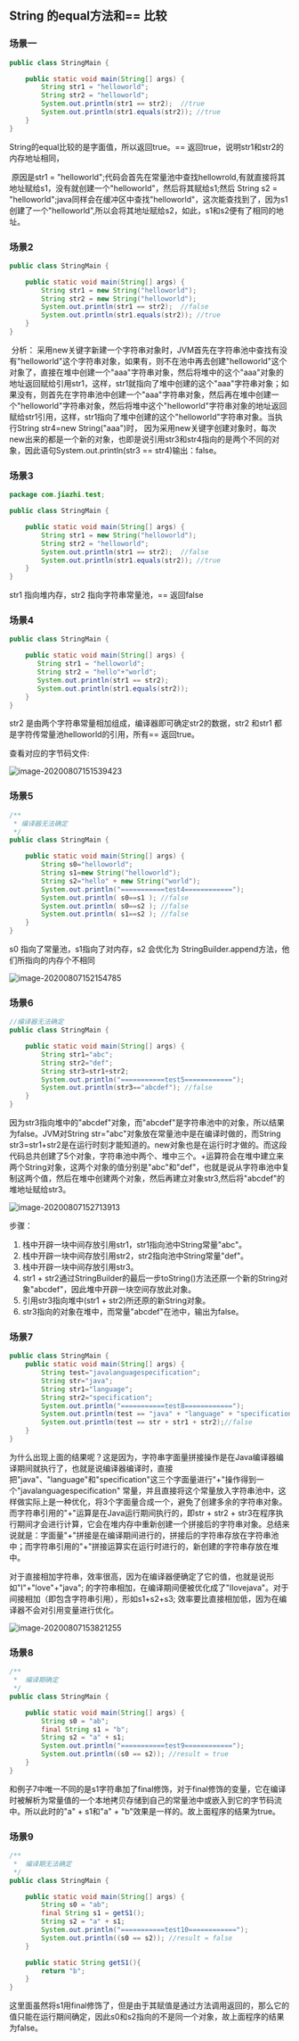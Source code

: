 ## String 的equal方法和== 比较

### 场景一

```java
public class StringMain {

    public static void main(String[] args) {
        String str1 = "helloworld";
        String str2 = "helloworld";
        System.out.println(str1 == str2);  //true
        System.out.println(str1.equals(str2)); //true
    }
}
```

String的equal比较的是字面值，所以返回true。== 返回true，说明str1和str2的内存地址相同，

​     原因是str1 = "helloworld";代码会首先在常量池中查找hellowrold,有就直接将其地址赋给s1，没有就创建一个"helloworld"，然后将其赋给s1;然后 String s2 = "helloworld";java同样会在缓冲区中查找"helloworld"，这次能查找到了，因为s1创建了一个"helloworld",所以会将其地址赋给s2，如此，s1和s2便有了相同的地址。

### 场景2

```java
public class StringMain {

    public static void main(String[] args) {
        String str1 = new String("helloworld");
        String str2 = new String("helloworld");
        System.out.println(str1 == str2);  //false
        System.out.println(str1.equals(str2)); //true
    }
}

```
​      分析： 采用new关键字新建一个字符串对象时，JVM首先在字符串池中查找有没有"helloworld"这个字符串对象，如果有，则不在池中再去创建"helloworld"这个对象了，直接在堆中创建一个"aaa"字符串对象，然后将堆中的这个"aaa"对象的地址返回赋给引用str1，这样，str1就指向了堆中创建的这个"aaa"字符串对象；如果没有，则首先在字符串池中创建一个"aaa"字符串对象，然后再在堆中创建一个"helloworld"字符串对象，然后将堆中这个"helloworld"字符串对象的地址返回赋给str1引用，这样，str1指向了堆中创建的这个"helloworld"字符串对象。当执行String str4=new String("aaa")时， 因为采用new关键字创建对象时，每次new出来的都是一个新的对象，也即是说引用str3和str4指向的是两个不同的对象，因此语句System.out.println(str3 == str4)输出：false。

### 场景3
```java
package com.jiazhi.test;

public class StringMain {

    public static void main(String[] args) {
        String str1 = new String("helloworld");
        String str2 = "helloworld";
        System.out.println(str1 == str2);  //false
        System.out.println(str1.equals(str2)); //true
    }
}

```
str1 指向堆内存，str2 指向字符串常量池，== 返回false



### 场景4

```java
public class StringMain {

    public static void main(String[] args) {
       String str1 = "helloworld";
       String str2 = "hello"+"world";
       System.out.println(str1 == str2);
       System.out.println(str1.equals(str2));
    }
}
```
str2 是由两个字符串常量相加组成，编译器即可确定str2的数据，str2 和str1 都是字符传常量池helloworld的引用，所有== 返回true。

查看对应的字节码文件:

![image-20200807151539423](assets/image-20200807151539423.png)


### 场景5

```java
/**
 * 编译器无法确定
 */
public class StringMain {

    public static void main(String[] args) {
        String s0="helloworld";
        String s1=new String("helloworld");
        String s2="hello" + new String("world");
        System.out.println("===========test4============");
        System.out.println( s0==s1 ); //false
        System.out.println( s0==s2 ); //false 
        System.out.println( s1==s2 ); //false
    }
}
```
s0 指向了常量池，s1指向了对内存，s2 会优化为 StringBuilder.append方法，他们所指向的内存个不相同

![image-20200807152154785](assets/image-20200807152154785.png)


### 场景6

```java
//编译器无法确定
public class StringMain {

    public static void main(String[] args) {
        String str1="abc";
        String str2="def";
        String str3=str1+str2;
        System.out.println("===========test5============");
        System.out.println(str3=="abcdef"); //false
    }
}
```
​      因为str3指向堆中的"abcdef"对象，而"abcdef"是字符串池中的对象，所以结果为false。JVM对String str="abc"对象放在常量池中是在编译时做的，而String str3=str1+str2是在运行时刻才能知道的。new对象也是在运行时才做的。而这段代码总共创建了5个对象，字符串池中两个、堆中三个。+运算符会在堆中建立来两个String对象，这两个对象的值分别是"abc"和"def"，也就是说从字符串池中复制这两个值，然后在堆中创建两个对象，然后再建立对象str3,然后将"abcdef"的堆地址赋给str3。

![image-20200807152713913](assets/image-20200807152713913.png)


步骤：

1. 栈中开辟一块中间存放引用str1，str1指向池中String常量"abc"。 
2. 栈中开辟一块中间存放引用str2，str2指向池中String常量"def"。 
3. 栈中开辟一块中间存放引用str3。
4. str1 + str2通过StringBuilder的最后一步toString()方法还原一个新的String对象"abcdef"，因此堆中开辟一块空间存放此对象。
5. 引用str3指向堆中(str1 + str2)所还原的新String对象。 
6. str3指向的对象在堆中，而常量"abcdef"在池中，输出为false。

### 场景7

```java
public class StringMain {
    public static void main(String[] args) {
        String test="javalanguagespecification";
        String str="java";
        String str1="language";
        String str2="specification";
        System.out.println("===========test8============");
        System.out.println(test == "java" + "language" + "specification"); //true
        System.out.println(test == str + str1 + str2);//false
    }
}
```
​        为什么出现上面的结果呢？这是因为，字符串字面量拼接操作是在Java编译器编译期间就执行了，也就是说编译器编译时，直接把"java"、"language"和"specification"这三个字面量进行"+"操作得到一个"javalanguagespecification" 常量，并且直接将这个常量放入字符串池中，这样做实际上是一种优化，将3个字面量合成一个，避免了创建多余的字符串对象。而字符串引用的"+"运算是在Java运行期间执行的，即str + str2 + str3在程序执行期间才会进行计算，它会在堆内存中重新创建一个拼接后的字符串对象。总结来说就是：字面量"+"拼接是在编译期间进行的，拼接后的字符串存放在字符串池中；而字符串引用的"+"拼接运算实在运行时进行的，新创建的字符串存放在堆中。

​     对于直接相加字符串，效率很高，因为在编译器便确定了它的值，也就是说形如"I"+"love"+"java"; 的字符串相加，在编译期间便被优化成了"Ilovejava"。对于间接相加（即包含字符串引用），形如s1+s2+s3; 效率要比直接相加低，因为在编译器不会对引用变量进行优化。

![image-20200807153821255](assets/image-20200807153821255.png)


### 场景8

```java
/**
 *  编译期确定
 */
public class StringMain {

    public static void main(String[] args) {
        String s0 = "ab";
        final String s1 = "b";
        String s2 = "a" + s1;
        System.out.println("===========test9============");
        System.out.println((s0 == s2)); //result = true
    }
}
```
​      和例子7中唯一不同的是s1字符串加了final修饰，对于final修饰的变量，它在编译时被解析为常量值的一个本地拷贝存储到自己的常量池中或嵌入到它的字节码流中。所以此时的"a" + s1和"a" + "b"效果是一样的。故上面程序的结果为true。


### 场景9

```java
/**
 *  编译期无法确定
 */
public class StringMain {

    public static void main(String[] args) {
        String s0 = "ab";
        final String s1 = getS1();
        String s2 = "a" + s1;
        System.out.println("===========test10============");
        System.out.println((s0 == s2)); //result = false
    }

    public static String getS1(){
        return "b";
    }
}
```
这里面虽然将s1用final修饰了，但是由于其赋值是通过方法调用返回的，那么它的值只能在运行期间确定，因此s0和s2指向的不是同一个对象，故上面程序的结果为false。

